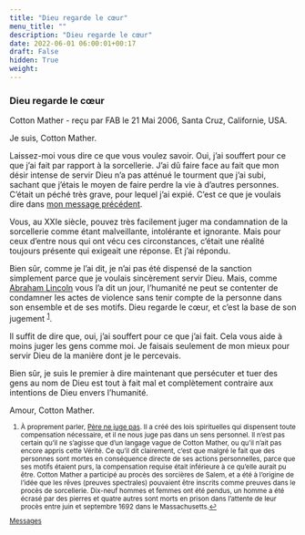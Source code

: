 ```yaml
---
title: "Dieu regarde le cœur"
menu_title: ""
description: "Dieu regarde le cœur"
date: 2022-06-01 06:00:01+00:17
draft: False
hidden: True
weight:
---
```

### Dieu regarde le cœur

Cotton Mather - reçu par FAB le 21 Mai 2006, Santa Cruz, Californie, USA.

Je suis, Cotton Mather.

Laissez-moi vous dire ce que vous voulez savoir. Oui, j’ai souffert pour ce que j’ai fait par rapport à la sorcellerie. J’ai dû faire face au fait que mon désir intense de servir Dieu n’a pas atténué le tourment que j’ai subi, sachant que j’étais le moyen de faire perdre la vie à d’autres personnes. C’était un péché très grave, pour lequel j’ai expié. C’est ce que je voulais dire dans [mon message précédent](/fr-contemporary-messages/fr-contemporary-messages-by-date-order/fr-contemporary-messages-2006/fr-2006-5-20-1-fab-cotton-mather/).

Vous, au XXIe siècle, pouvez très facilement juger ma condamnation de la sorcellerie comme étant malveillante, intolérante et ignorante. Mais pour ceux d’entre nous qui ont vécu ces circonstances, c’était une réalité toujours présente qui exigeait une réponse. Et j’ai répondu.

Bien sûr, comme je l’ai dit, je n’ai pas été dispensé de la sanction simplement parce que je voulais sincèrement servir Dieu. Mais, comme [Abraham Lincoln](/fr-contemporary-messages/fr-contemporary-messages-by-date-order/fr-contemporary-messages-2005/fr-2005-6-30-1-fab-abraham-lincoln/) vous l’a dit un jour, l’humanité ne peut se contenter de condamner les actes de violence sans tenir compte de la personne dans son ensemble et de ses motifs. Dieu regarde le cœur, et c’est la base de son jugement <sup id="a1">[1](#f1)</sup>.

Il suffit de dire que, oui, j’ai souffert pour ce que j’ai fait. Cela vous aide à moins juger les gens comme moi. Je faisais seulement de mon mieux pour servir Dieu de la manière dont je le percevais.

Bien sûr, je suis le premier à dire maintenant que persécuter et tuer des gens au nom de Dieu est tout à fait mal et complètement contraire aux intentions de Dieu envers l’humanité.

Amour, Cotton Mather.
<small>

1. <large id="f1"> À proprement parler, [Père ne juge pas](/fr-james-padgett-messages/fr-padgett-messages-date-order/fr-padgett-messages-1918/fr-1918-2-25-1-jep-jesus/). Il a créé des lois spirituelles qui dispensent toute compensation nécessaire, et il ne nous juge pas dans un sens personnel. Il n’est pas certain qu’il ne s’agisse que d’un langage vague de Cotton Mather, ou qu’il n’ait pas encore appris cette Vérité. Ce qu’il dit clairement, c’est que malgré le fait que des personnes sont mortes en conséquence directe de ses actions personnelles, parce que ses motifs étaient purs, la compensation requise était inférieure à ce qu’elle aurait pu être. Cotton Mather a participé au procès des sorcières de Salem, et a été à l’origine de l’idée que les rêves (preuves spectrales) pouvaient être inscrits comme preuves dans le procès de sorcellerie. Dix-neuf hommes et femmes ont été pendus, un homme a été écrasé par des pierres et quatre autres sont morts en prison dans l’attente de leur procès entre juin et septembre 1692 dans le Massachusetts.[↩](#a1)

[Messages](/fr-contemporary-messages/fr-contemporary-messages-by-date-order/fr-contemporary-messages-2006)
